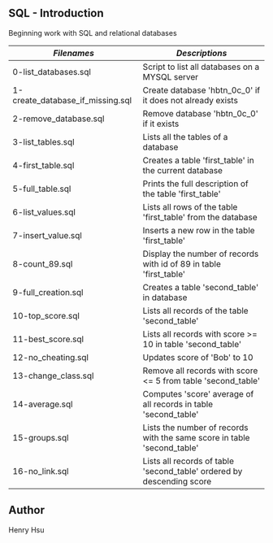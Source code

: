 ## SQL - Introduction

Beginning work with SQL and relational databases

|           *Filenames*           |                    *Descriptions*                                       |
|---------------------------------|-------------------------------------------------------------------------|
| 0-list_databases.sql            | Script to list all databases on a MYSQL server                          |
| 1-create_database_if_missing.sql| Create database 'hbtn_0c_0' if it does not already exists               |
| 2-remove_database.sql           | Remove database 'hbtn_0c_0' if it exists                                |
| 3-list_tables.sql               | Lists all the tables of a database                                      |
| 4-first_table.sql               | Creates a table 'first_table' in the current database                   |
| 5-full_table.sql                | Prints the full description of the table 'first_table'                  |
| 6-list_values.sql               | Lists all rows of the table 'first_table' from the database             |
| 7-insert_value.sql              | Inserts a new row in the table 'first_table'                            |
| 8-count_89.sql                  | Display the number of records with id of 89 in table 'first_table'      |
| 9-full_creation.sql             | Creates a table 'second_table' in database                              |
| 10-top_score.sql                | Lists all records of the table 'second_table'                           |
| 11-best_score.sql               | Lists all records with score >= 10 in table 'second_table'              |
| 12-no_cheating.sql              | Updates score of 'Bob' to 10                                            |
| 13-change_class.sql             | Remove all records with score <= 5 from table 'second_table'            |
| 14-average.sql                  | Computes 'score' average of all records in table 'second_table'         |
| 15-groups.sql                   | Lists the number of records with the same score in table 'second_table' |
| 16-no_link.sql                  | Lists all records of table 'second_table' ordered by descending score   |


## Author
Henry Hsu